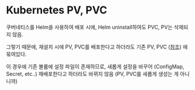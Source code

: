 # Kubernetes PV, PVC



쿠버네티스를 Helm을 사용하여 배포 시에, Helm uninstall하여도 PVC, PV는 삭제되지 않음.



그렇기 때문에, 재설치 시에 PV, PVC를 배포한다고 하더라도 기존 PV, PVC ([참조](https://bcho.tistory.com/1306)) 에 묶여있다.



이 경우에 기존 볼륨에 설정 파일이 존재하므로, 새롭게 설정을 바꾸어 (ConfigMap, Secret, etc..) 재배포한다고 하더라도 바뀌지 않음 (PV, PVC를 새롭게 생성는 게 아니니까)
